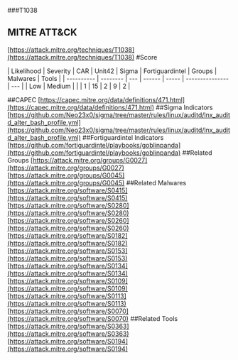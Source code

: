 ###T1038
## MITRE ATT&CK
[https://attack.mitre.org/techniques/T1038](https://attack.mitre.org/techniques/T1038)
#Score

| Likelihood | Severity | CAR | Unit42 | Sigma | Fortiguardintel | Groups | Malwares | Tools |
| ---------- | -------- | --- | ------ | ----- | --------------- | ---  |
| Low | Medium |   |   | 1 | 15 | 2 | 9 | 2 |

##CAPEC
[https://capec.mitre.org/data/definitions/471.html](https://capec.mitre.org/data/definitions/471.html)
[]()
##Sigma Indicators
[https://github.com/Neo23x0/sigma/tree/master/rules/linux/auditd/lnx_auditd_alter_bash_profile.yml](https://github.com/Neo23x0/sigma/tree/master/rules/linux/auditd/lnx_auditd_alter_bash_profile.yml)
[]()
##Fortiguardintel Indicators
[https://github.com/fortiguardintel/playbooks/goblinpanda](https://github.com/fortiguardintel/playbooks/goblinpanda)
[]()
##Related Groups
[https://attack.mitre.org/groups/G0027](https://attack.mitre.org/groups/G0027)
[https://attack.mitre.org/groups/G0045](https://attack.mitre.org/groups/G0045)
[]()
##Related Malwares
[https://attack.mitre.org/software/S0415](https://attack.mitre.org/software/S0415)
[https://attack.mitre.org/software/S0280](https://attack.mitre.org/software/S0280)
[https://attack.mitre.org/software/S0260](https://attack.mitre.org/software/S0260)
[https://attack.mitre.org/software/S0182](https://attack.mitre.org/software/S0182)
[https://attack.mitre.org/software/S0153](https://attack.mitre.org/software/S0153)
[https://attack.mitre.org/software/S0134](https://attack.mitre.org/software/S0134)
[https://attack.mitre.org/software/S0109](https://attack.mitre.org/software/S0109)
[https://attack.mitre.org/software/S0113](https://attack.mitre.org/software/S0113)
[https://attack.mitre.org/software/S0070](https://attack.mitre.org/software/S0070)
[]()
##Related Tools
[https://attack.mitre.org/software/S0363](https://attack.mitre.org/software/S0363)
[https://attack.mitre.org/software/S0194](https://attack.mitre.org/software/S0194)
[]()
